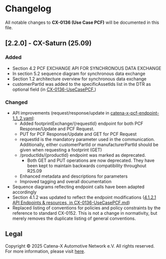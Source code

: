 # Changelog

All notable changes to **CX-0136 (Use Case PCF)** will be documented in this file.

## [2.2.0] - CX-Saturn (25.09)

### Added

- Section 4.2 PCF EXCHANGE API FOR SYNCHRONOUS DATA EXCHANGE
- In section 5.2 sequence diagram for synchronous data exchange
- Section 1.2 architecture overview for synchronous data exchange
- customerPartId was added to the specificAssetIds list in the DTR as optional field (in [CX-0136-UseCasePCF.](./../CX-0136-UseCasePCF))

### Changed

- API improvements (request/response/update in [catena-x-pcf-endpoint-1_1_2.yaml](./assets/catena-x-pcf-endpoint-1_1_2.yaml):
  - Added footprintExchange/\{requestId\} endpoint for both PCF Response/Update and PCF Request.
  - PUT for PCF Response/Update and GET for PCF Request
  - requestId is the mandatory parameter used in the communication. Additionally, either customerPartId or manufacturerPartId should be given when requesting a footprint (GET)
  - /productIds/\{productId\} endpoint was marked as deprecated.
    - Both GET and PUT operations are now deprecated. They have been kept to maintain backwards compatibility throughout R25.09
  - Enhanced metadata and descriptions for parameters
  - Improved tagging and overall documentation
- Sequence diagrams reflecting endpoint calls have been adapted accordingly
- Section 4.1.2 was updated to reflect the endpoint modifications ([4.1.2.1 API Endpoints & resources, in CX-0136-UseCasePCF.md](#api-specification))
- Replaced listing of conventions for policies and policy constraints by the reference to standard CX-0152. This is not a change in normativity, but merely removes the duplicate listing of general conventions.

## Legal

Copyright © 2025 Catena-X Automotive Network e.V. All rights reserved. For more information, please visit [here](/copyright).
